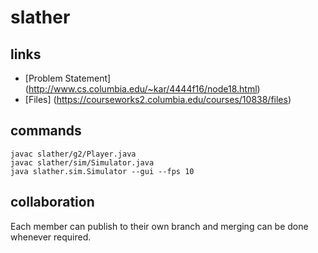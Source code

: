 # slather

## links
 * [Problem Statement] (http://www.cs.columbia.edu/~kar/4444f16/node18.html)
 * [Files] (https://courseworks2.columbia.edu/courses/10838/files)

## commands
    javac slather/g2/Player.java
    javac slather/sim/Simulator.java
    java slather.sim.Simulator --gui --fps 10

## collaboration
Each member can publish to their own branch and merging can be done whenever required.

